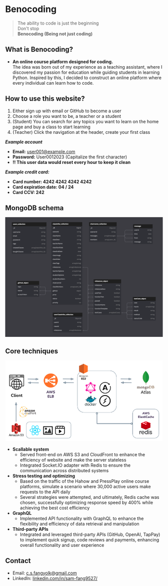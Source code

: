 # Benocoding

>The ability to code is just the beginning  
>Don't stop  
>**Benocoding (Being not just coding)**  

## What is Benocoding?
* **An online course platform designed for coding.**  
The idea was born out of my experience as a teaching assistant, where I discovered my passion for education while guiding students in learning Python. Inspired by this, I decided to construct an online platform where every individual can learn how to code.  

## How to use this website?

1. Either sign up with email or GitHub to become a user  
2. Choose a role you want to be, a teacher or a student  
3. (Student) You can search for any topics you want to learn on the home page and buy a class to start learning  
4. (Teacher) Click the navigation at the header, create your first class

**_Example account_**
   * **Email:** user001@example.com
   * **Password:** User0012023 (Capitalize the first character)
   * **!! This user data would reset every hour to keep it clean**

**_Example credit card:_**  
   * **Card number: 4242 4242 4242 4242**
   * **Card expiration date: 04 / 24**
   * **Card CCV: 242**

## MongoDB schema
![](/Benocoding_schema.png)

## Core techniques
![](/Benocoding_structure.png)
* **Scallable system**
  * Served front-end on AWS S3 and CloudFront to enhance the efficiency of website and make the server stateless
  * Integrated Socket.IO adapter with Redis to ensure the communication across distributed systems
* **Stress testing and optimizing**
  * Based on the traffic of the Hahow and PressPlay online course platforms, simulate a scenario where 30,000 active users make requests to the API daily
  * Several strategies were attempted, and ultimately, Redis cache was chosen, successfully optimizing response speed by 400% while achieving the best cost efficiency
* **GraphQL**
  * Implemented API functionality with GraphQL to enhance the flexibility and efficiency of data retrieval and manipulation
* **Third-party APIs**
  * Integrated and leveraged third-party APIs (GitHub, OpenAI, TapPay) to implement quick signup, code reviews and payments, enhancing overall functionality and user experience

## Contact
* Email: c.s.fangyolk@gmail.com
* LinkedIn: [linkedin.com/in/sam-fang9527/](https://www.linkedin.com/in/sam-fang9527/)
